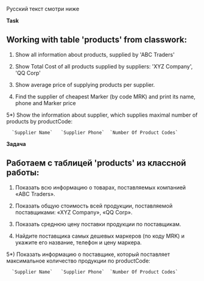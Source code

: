 Русский текст смотри ниже

**Task**

Working with table 'products' from classwork:
--------------------------------------------

1) Show all information about products, supplied by 'ABC Traders'

2) Show Total Cost of all products supplied by suppliers: 'XYZ Company', 'QQ Corp'

3) Show average price of supplying products per supplier.

4) Find the supplier of cheapest Marker (by code MRK) and print its name, phone and Marker price

5*) Show the information about supplier, which supplies maximal number of products by productCode:
 
      
      `Supplier Name`   `Supplier Phone`  `Number Of Product Codes`


**Задача**

Работаем с таблицей 'products' из классной работы:
--------------------------------------------

1) Показать всю информацию о товарах, поставляемых компанией «ABC Traders».

2) Показать общую стоимость всей продукции, поставляемой поставщиками: «XYZ Company», «QQ Corp».

3) Показать среднюю цену поставки продукции по поставщикам.

4) Найдите поставщика самых дешевых маркеров (по коду MRK) и укажите его название, телефон и цену маркера.

5*) Показать информацию о поставщике, который поставляет максимальное количество продукции по productCode:
 
      
      `Supplier Name`   `Supplier Phone`  `Number Of Product Codes`
